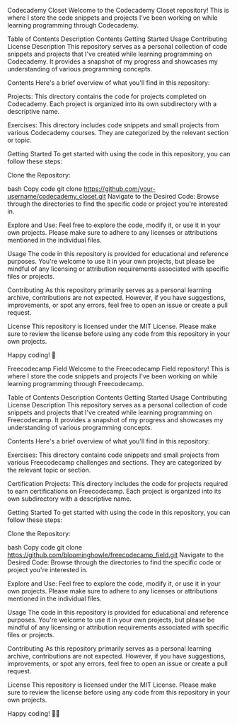 Codecademy Closet
Welcome to the Codecademy Closet repository! This is where I store the code snippets and projects I've been working on while learning programming through Codecademy.

Table of Contents
Description
Contents
Getting Started
Usage
Contributing
License
Description
This repository serves as a personal collection of code snippets and projects that I've created while learning programming on Codecademy. It provides a snapshot of my progress and showcases my understanding of various programming concepts.

Contents
Here's a brief overview of what you'll find in this repository:

Projects: This directory contains the code for projects completed on Codecademy. Each project is organized into its own subdirectory with a descriptive name.

Exercises: This directory includes code snippets and small projects from various Codecademy courses. They are categorized by the relevant section or topic.

Getting Started
To get started with using the code in this repository, you can follow these steps:

Clone the Repository:

bash
Copy code
git clone https://github.com/your-username/codecademy_closet.git
Navigate to the Desired Code:
Browse through the directories to find the specific code or project you're interested in.

Explore and Use:
Feel free to explore the code, modify it, or use it in your own projects. Please make sure to adhere to any licenses or attributions mentioned in the individual files.

Usage
The code in this repository is provided for educational and reference purposes. You're welcome to use it in your own projects, but please be mindful of any licensing or attribution requirements associated with specific files or projects.

Contributing
As this repository primarily serves as a personal learning archive, contributions are not expected. However, if you have suggestions, improvements, or spot any errors, feel free to open an issue or create a pull request.

License
This repository is licensed under the MIT License. Please make sure to review the license before using any code from this repository in your own projects.

Happy coding! 🚀

Freecodecamp Field
Welcome to the Freecodecamp Field repository! This is where I store the code snippets and projects I've been working on while learning programming through Freecodecamp.

Table of Contents
Description
Contents
Getting Started
Usage
Contributing
License
Description
This repository serves as a personal collection of code snippets and projects that I've created while learning programming on Freecodecamp. It provides a snapshot of my progress and showcases my understanding of various programming concepts.

Contents
Here's a brief overview of what you'll find in this repository:

Exercises: This directory contains code snippets and small projects from various Freecodecamp challenges and sections. They are categorized by the relevant topic or section.

Certification Projects: This directory includes the code for projects required to earn certifications on Freecodecamp. Each project is organized into its own subdirectory with a descriptive name.

Getting Started
To get started with using the code in this repository, you can follow these steps:

Clone the Repository:

bash
Copy code
git clone https://github.com/bloominghowle/freecodecamp_field.git
Navigate to the Desired Code:
Browse through the directories to find the specific code or project you're interested in.

Explore and Use:
Feel free to explore the code, modify it, or use it in your own projects. Please make sure to adhere to any licenses or attributions mentioned in the individual files.

Usage
The code in this repository is provided for educational and reference purposes. You're welcome to use it in your own projects, but please be mindful of any licensing or attribution requirements associated with specific files or projects.

Contributing
As this repository primarily serves as a personal learning archive, contributions are not expected. However, if you have suggestions, improvements, or spot any errors, feel free to open an issue or create a pull request.

License
This repository is licensed under the MIT License. Please make sure to review the license before using any code from this repository in your own projects.

Happy coding! 🌱🚀
